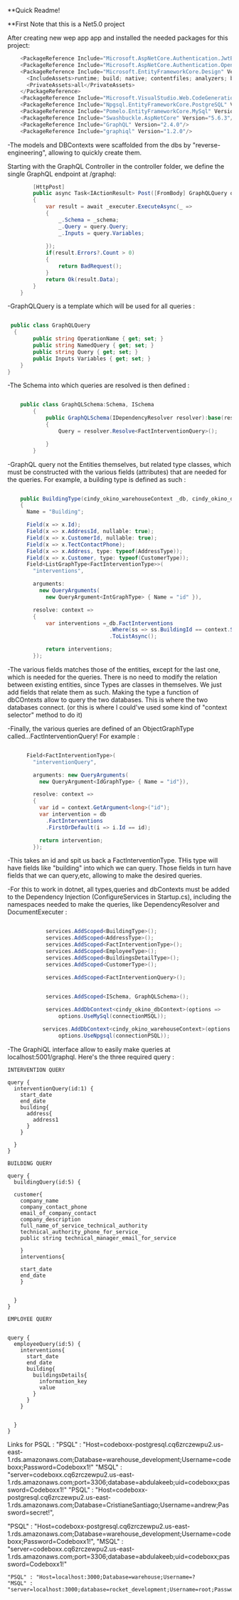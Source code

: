 **Quick Readme!

**First Note that this is a Net5.0 project

After creating new wep app app and installed the needed packages for this project:

```C#
    <PackageReference Include="Microsoft.AspNetCore.Authentication.JwtBearer" Version="5.0.0" NoWarn="NU1605"/>
    <PackageReference Include="Microsoft.AspNetCore.Authentication.OpenIdConnect" Version="5.0.0" NoWarn="NU1605"/>
    <PackageReference Include="Microsoft.EntityFrameworkCore.Design" Version="5.0.0">
      <IncludeAssets>runtime; build; native; contentfiles; analyzers; buildtransitive</IncludeAssets>
      <PrivateAssets>all</PrivateAssets>
    </PackageReference>
    <PackageReference Include="Microsoft.VisualStudio.Web.CodeGeneration.Design" Version="5.0.0"/>
    <PackageReference Include="Npgsql.EntityFrameworkCore.PostgreSQL" Version="5.0.0-rc2"/>
    <PackageReference Include="Pomelo.EntityFrameworkCore.MySql" Version="5.0.0-alpha.1"/>
    <PackageReference Include="Swashbuckle.AspNetCore" Version="5.6.3"/>
    <PackageReference Include="GraphQL" Version="2.4.0"/>
    <PackageReference Include="graphiql" Version="1.2.0"/>
```

-The models and DBContexts were scaffolded from the dbs by "reverse-engineering", allowing to quickly create them.

Starting with the GraphQL Controller in the controller folder, we define the single GraphQL endpoint at /graphql:

```C#
        [HttpPost]
        public async Task<IActionResult> Post([FromBody] GraphQLQuery query)
        {
            var result = await _executer.ExecuteAsync(_ =>
            {
                _.Schema = _schema;
                _.Query = query.Query;
                _.Inputs = query.Variables;
                
            });
            if(result.Errors?.Count > 0)
            {
                return BadRequest();
            }
            return Ok(result.Data);
        }
    }
```

-GraphQLQuery is a template which will be used for all queries :

```C#

 public class GraphQLQuery
  {
        public string OperationName { get; set; }
        public string NamedQuery { get; set; }
        public string Query { get; set; }
        public Inputs Variables { get; set; }
    }
}

```

-The Schema into which queries are resolved is then defined :

```C#

    public class GraphQLSchema:Schema, ISchema
        {
            public GraphQLSchema(IDependencyResolver resolver):base(resolver)
            {
                Query = resolver.Resolve<FactInterventionQuery>();

            }
        }
```

-GraphQL query not the Entities themselves, but related type classes, which must be constructed with the various fields (attributes)
that are needed for the queries. For example, a building type is defined as such :

```C#

    public BuildingType(cindy_okino_warehouseContext _db, cindy_okino_dbContext db)
    {
      Name = "Building";

      Field(x => x.Id);
      Field(x => x.AddressId, nullable: true);
      Field(x => x.CustomerId, nullable: true);
      Field(x => x.TectContactPhone);
      Field(x => x.Address, type: typeof(AddressType));
      Field(x => x.Customer, type: typeof(CustomerType));
      Field<ListGraphType<FactInterventionType>>(
        "interventions",

        arguments: 
          new QueryArguments(
            new QueryArgument<IntGraphType> { Name = "id" }),

        resolve: context => 
        {
            var interventions =_db.FactInterventions
                                .Where(ss => ss.BuildingId == context.Source.Id)
                                .ToListAsync();

            return interventions;
        });
```

-The various fields matches those of the entities, except for the last one, which is needed for the queries.
There is no need to modify the relation between existing entities, since Types are classes in themselves. We just add
fields that relate them as such. Making the type a function of dbCOntexts allow to query the two databases. This
is where the two databases connect. (or this is where I could've used some kind of "context selector" method to do it)

-Finally, the various queries are defined of an ObjectGraphType called...FactInterventionQuery! For example :

```C#

      Field<FactInterventionType>(
        "interventionQuery",

        arguments: new QueryArguments(
          new QueryArgument<IdGraphType> { Name = "id"}),

        resolve: context =>
        {
          var id = context.GetArgument<long>("id");
          var intervention = db
            .FactInterventions
            .FirstOrDefault(i => i.Id == id);

          return intervention;
        });
```

-This takes an id and spit us back a FactInterventionType. THis type will have fields like "building" into which we can query. Those fields in turn 
have fields that we can query,etc, allowing to make the desired queries.

-For this to work in dotnet, all types,queries and dbContexts must be added to the Dependency Injection (ConfigureServices in Startup.cs), including the namespaces needed to make the queries, 
like DependencyResolver and DocumentExecuter :

```C#

            services.AddScoped<BuildingType>();
            services.AddScoped<AddressType>();
            services.AddScoped<FactInterventionType>();
            services.AddScoped<EmployeeType>();
            services.AddScoped<BuildingsDetailType>();
            services.AddScoped<CustomerType>();

            services.AddScoped<FactInterventionQuery>();


            services.AddScoped<ISchema, GraphQLSchema>();
        
            services.AddDbContext<cindy_okino_dbContext>(options =>
                options.UseMySql(connectionMSQL));

           services.AddDbContext<cindy_okino_warehouseContext>(options => 
                options.UseNpgsql(connectionPSQL));
```

-The GraphiQL interface allow to easily make queries at localhost:5001/graphql. Here's the three required query :

```
INTERVENTION QUERY

query {
  interventionQuery(id:1) {
    start_date
    end_date
    building{
      address{
        address1
      }
    }

  }
}

BUILDING QUERY

query {
  buildingQuery(id:5) {

  customer{
    company_name
    company_contact_phone
    email_of_company_contact
    company_description
    full_name_of_service_technical_authority
    technical_authority_phone_for_service_
    public string technical_manager_email_for_service

    }
    interventions{
      
    start_date
    end_date
    }


  }
}

EMPLOYEE QUERY


query {
  employeeQuery(id:5) {
    interventions{
      start_date
      end_date
      building{        
        buildingsDetails{
          information_key
          value
        }
      }
    }


  }
}
```
Links for PSQL :
"PSQL" : "Host=codeboxx-postgresql.cq6zrczewpu2.us-east-1.rds.amazonaws.com;Database=warehouse_development;Username=codeboxx;Password=Codeboxx1!"
"MSQL" : "server=codeboxx.cq6zrczewpu2.us-east-1.rds.amazonaws.com;port=3306;database=abdulakeeb;uid=codeboxx;password=Codeboxx1!"
    "PSQL" : "Host=codeboxx-postgresql.cq6zrczewpu2.us-east-1.rds.amazonaws.com;Database=CristianeSantiago;Username=andrew;Password=secret!",





  "PSQL" : "Host=codeboxx-postgresql.cq6zrczewpu2.us-east-1.rds.amazonaws.com;Database=warehouse_development;Username=codeboxx;Password=Codeboxx1!",
    "MSQL" : "server=codeboxx.cq6zrczewpu2.us-east-1.rds.amazonaws.com;port=3306;database=abdulakeeb;uid=codeboxx;password=Codeboxx1!"

    "PSQL" : "Host=localhost:3000;Database=warehouse;Username=?
    "MSQL" : "server=localhost:3000;database=rocket_development;Username=root;Password=Codeboxx1!",